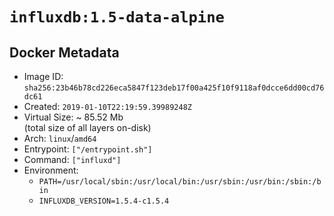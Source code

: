 # `influxdb:1.5-data-alpine`

## Docker Metadata

- Image ID: `sha256:23b46b78cd226eca5847f123deb17f00a425f10f9118af0dcce6dd00cd76dc61`
- Created: `2019-01-10T22:19:59.39989248Z`
- Virtual Size: ~ 85.52 Mb  
  (total size of all layers on-disk)
- Arch: `linux`/`amd64`
- Entrypoint: `["/entrypoint.sh"]`
- Command: `["influxd"]`
- Environment:
  - `PATH=/usr/local/sbin:/usr/local/bin:/usr/sbin:/usr/bin:/sbin:/bin`
  - `INFLUXDB_VERSION=1.5.4-c1.5.4`
